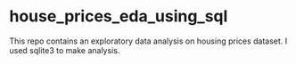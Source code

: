 # house_prices_eda_using_sql

This repo contains an exploratory data analysis on housing prices dataset. I used sqlite3 to make analysis.
